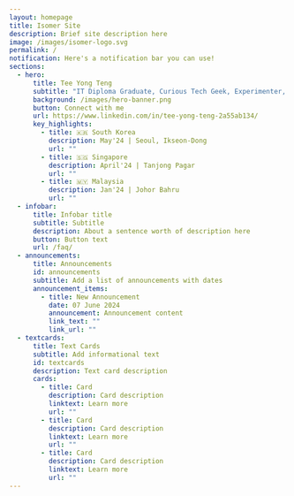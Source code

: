 ```yaml
---
layout: homepage
title: Isomer Site
description: Brief site description here
image: /images/isomer-logo.svg
permalink: /
notification: Here's a notification bar you can use!
sections:
  - hero:
      title: Tee Yong Teng
      subtitle: "IT Diploma Graduate, Curious Tech Geek, Experimenter, "
      background: /images/hero-banner.png
      button: Connect with me
      url: https://www.linkedin.com/in/tee-yong-teng-2a55ab134/
      key_highlights:
        - title: 🇰🇷 South Korea
          description: May'24 | Seoul, Ikseon-Dong
          url: ""
        - title: 🇸🇬 Singapore
          description: April'24 | Tanjong Pagar
          url: ""
        - title: 🇲🇾 Malaysia
          description: Jan'24 | Johor Bahru
          url: ""
  - infobar:
      title: Infobar title
      subtitle: Subtitle
      description: About a sentence worth of description here
      button: Button text
      url: /faq/
  - announcements:
      title: Announcements
      id: announcements
      subtitle: Add a list of announcements with dates
      announcement_items:
        - title: New Announcement
          date: 07 June 2024
          announcement: Announcement content
          link_text: ""
          link_url: ""
  - textcards:
      title: Text Cards
      subtitle: Add informational text
      id: textcards
      description: Text card description
      cards:
        - title: Card
          description: Card description
          linktext: Learn more
          url: ""
        - title: Card
          description: Card description
          linktext: Learn more
          url: ""
        - title: Card
          description: Card description
          linktext: Learn more
          url: ""
---
```

